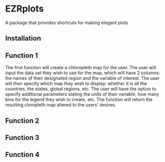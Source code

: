# EZRplots
 A package that provides shortcuts for making elegant plots

## Installation


## Function 1
The first function will create a chloropleth map for the user. The user will input the data set they wish to use for the map, which will have 2 columns: the names of their designated region and the variable of interest. The user will then specify which map they wish to display: whether it is all the countries, the states, global regions, etc. The user will have the option to specify additional parameters stating the units of their variable, how many bins for the legend they wish to create, etc. The function will return the resulting cloropleth map altered to the users' desires.

## Function 2


## Function 3


## Function 4
